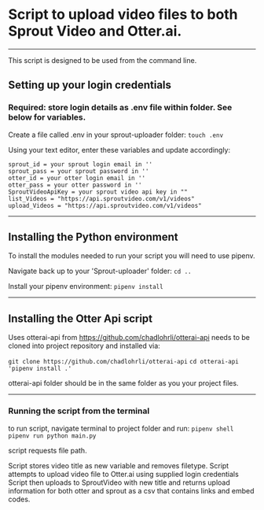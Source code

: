 # Script to upload video files to both Sprout Video and Otter.ai.

---

This script is designed to be used from the command line. 

## Setting up your login credentials
### Required: store login details as .env file within folder. See below for variables.

Create a file called .env in your sprout-uploader folder:
`touch .env`

Using your text editor, enter these variables and update accordingly: 

``` 
sprout_id = your sprout login email in ''
sprout_pass = your sprout password in ''
otter_id = your otter login email in ''
otter_pass = your otter password in ''
SproutVideoApiKey = your sprout video api key in ""
list_Videos = "https://api.sproutvideo.com/v1/videos"
upload_Videos = "https://api.sproutvideo.com/v1/videos" 
```


---
## Installing the Python environment

To install the modules needed to run your script you will need to use pipenv.

Navigate back up to your 'Sprout-uploader' folder:
`cd ..`

Install your pipenv environment:
`pipenv install`

---

## Installing the Otter Api script

Uses otterai-api from https://github.com/chadlohrli/otterai-api
needs to be cloned into project repository and installed via:

`git clone https://github.com/chadlohrli/otterai-api`
`cd otterai-api`
`'pipenv install .'`

otterai-api folder should be in the same folder as you your project files.

---

###  Running the script from the terminal

to run script, navigate terminal to project folder and run:
`pipenv shell`
`pipenv run python main.py`

script requests file path.

Script stores video title as new variable and removes filetype.
Script attempts to upload video file to Otter.ai using supplied login credentials
Script then uploads to SproutVideo with new title and returns upload information for both otter and sprout as a csv that contains links and embed codes.